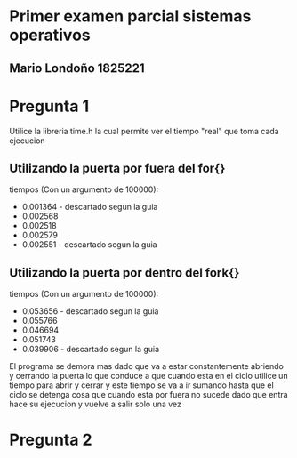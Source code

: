 # Primer examen parcial sistemas operativos
## Mario Londoño 1825221


# Pregunta 1
Utilice la libreria time.h la cual permite ver el tiempo "real" que toma cada ejecucion
## Utilizando la puerta por fuera del for{}
tiempos (Con un argumento de 100000): 

- 0.001364 - descartado segun la guia
- 0.002568
- 0.002518
- 0.002579
- 0.002551 - descartado segun la guia

## Utilizando la puerta por dentro del fork{}
tiempos (Con un argumento de 100000):
- 0.053656 - descartado segun la guia
- 0.055766 
- 0.046694
- 0.051743
- 0.039906 - descartado segun la guia

El programa se demora mas dado que va a estar constantemente abriendo y cerrando la puerta lo que conduce a que cuando esta en el ciclo utilice un tiempo para abrir y cerrar y este tiempo se va a ir sumando hasta que el ciclo se detenga cosa que cuando esta por fuera no sucede dado que entra hace su ejecucion y vuelve a salir solo una vez

# Pregunta 2
##

